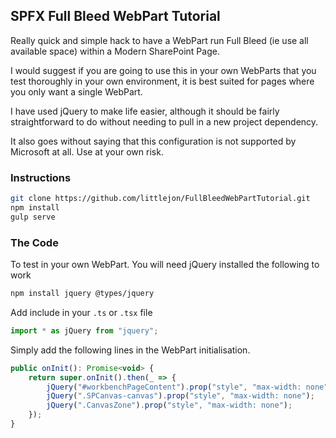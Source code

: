 ## SPFX Full Bleed WebPart Tutorial

Really quick and simple hack to have a WebPart run Full Bleed (ie use all available space) within a Modern SharePoint Page.

I would suggest if you are going to use this in your own WebParts that you test thoroughly in your own environment, it is best suited for pages where you only want a single WebPart.

I have used jQuery to make life easier, although it should be fairly straightforward to do without needing to pull in a new project dependency.

It also goes without saying that this configuration is not supported by Microsoft at all. Use at your own risk.

### Instructions ###

```bash
git clone https://github.com/littlejon/FullBleedWebPartTutorial.git
npm install
gulp serve
```

### The Code ###

To test in your own WebPart. You will need jQuery installed the following to work

```bash
npm install jquery @types/jquery
```

Add include in your `.ts` or `.tsx` file

```javascript
import * as jQuery from "jquery";
```

Simply add the following lines in the WebPart initialisation.

```javascript
public onInit(): Promise<void> {
    return super.onInit().then(_ => {
        jQuery("#workbenchPageContent").prop("style", "max-width: none");
        jQuery(".SPCanvas-canvas").prop("style", "max-width: none");
        jQuery(".CanvasZone").prop("style", "max-width: none");
    });
}
```

